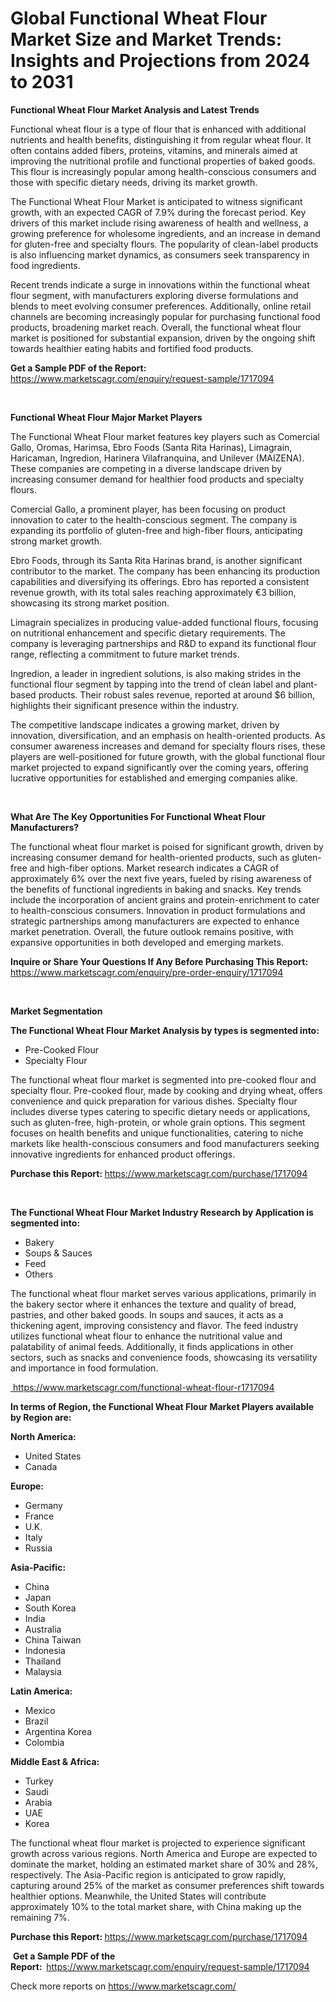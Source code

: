 <p><h1>Global Functional Wheat Flour Market Size and Market Trends: Insights and Projections from 2024 to 2031</h1></p><p><strong>Functional Wheat Flour Market Analysis and Latest Trends</strong></p>
<p><p>Functional wheat flour is a type of flour that is enhanced with additional nutrients and health benefits, distinguishing it from regular wheat flour. It often contains added fibers, proteins, vitamins, and minerals aimed at improving the nutritional profile and functional properties of baked goods. This flour is increasingly popular among health-conscious consumers and those with specific dietary needs, driving its market growth.</p><p>The Functional Wheat Flour Market is anticipated to witness significant growth, with an expected CAGR of 7.9% during the forecast period. Key drivers of this market include rising awareness of health and wellness, a growing preference for wholesome ingredients, and an increase in demand for gluten-free and specialty flours. The popularity of clean-label products is also influencing market dynamics, as consumers seek transparency in food ingredients.</p><p>Recent trends indicate a surge in innovations within the functional wheat flour segment, with manufacturers exploring diverse formulations and blends to meet evolving consumer preferences. Additionally, online retail channels are becoming increasingly popular for purchasing functional food products, broadening market reach. Overall, the functional wheat flour market is positioned for substantial expansion, driven by the ongoing shift towards healthier eating habits and fortified food products.</p></p>
<p><strong>Get a Sample PDF of the Report:&nbsp;</strong> <a href="https://www.marketscagr.com/enquiry/request-sample/1717094?utm_campaign=1869&utm_medium=2&utm_source=Github&utm_content=ia&utm_term=28122024&utm_id=functional-wheat-flour">https://www.marketscagr.com/enquiry/request-sample/1717094</a></p>
<p>&nbsp;</p>
<p><strong>Functional Wheat Flour Major Market Players</strong></p>
<p><p>The Functional Wheat Flour market features key players such as Comercial Gallo, Oromas, Harimsa, Ebro Foods (Santa Rita Harinas), Limagrain, Haricaman, Ingredion, Harinera Vilafranquina, and Unilever (MAIZENA). These companies are competing in a diverse landscape driven by increasing consumer demand for healthier food products and specialty flours.</p><p>Comercial Gallo, a prominent player, has been focusing on product innovation to cater to the health-conscious segment. The company is expanding its portfolio of gluten-free and high-fiber flours, anticipating strong market growth.</p><p>Ebro Foods, through its Santa Rita Harinas brand, is another significant contributor to the market. The company has been enhancing its production capabilities and diversifying its offerings. Ebro has reported a consistent revenue growth, with its total sales reaching approximately €3 billion, showcasing its strong market position.</p><p>Limagrain specializes in producing value-added functional flours, focusing on nutritional enhancement and specific dietary requirements. The company is leveraging partnerships and R&D to expand its functional flour range, reflecting a commitment to future market trends.</p><p>Ingredion, a leader in ingredient solutions, is also making strides in the functional flour segment by tapping into the trend of clean label and plant-based products. Their robust sales revenue, reported at around $6 billion, highlights their significant presence within the industry.</p><p>The competitive landscape indicates a growing market, driven by innovation, diversification, and an emphasis on health-oriented products. As consumer awareness increases and demand for specialty flours rises, these players are well-positioned for future growth, with the global functional flour market projected to expand significantly over the coming years, offering lucrative opportunities for established and emerging companies alike.</p></p>
<p>&nbsp;</p>
<p><strong>What Are The Key Opportunities For Functional Wheat Flour Manufacturers?</strong></p>
<p><p>The functional wheat flour market is poised for significant growth, driven by increasing consumer demand for health-oriented products, such as gluten-free and high-fiber options. Market research indicates a CAGR of approximately 6% over the next five years, fueled by rising awareness of the benefits of functional ingredients in baking and snacks. Key trends include the incorporation of ancient grains and protein-enrichment to cater to health-conscious consumers. Innovation in product formulations and strategic partnerships among manufacturers are expected to enhance market penetration. Overall, the future outlook remains positive, with expansive opportunities in both developed and emerging markets.</p></p>
<p><strong>Inquire or Share Your Questions If Any Before Purchasing This Report:</strong> <a href="https://www.marketscagr.com/enquiry/pre-order-enquiry/1717094?utm_campaign=1869&utm_medium=2&utm_source=Github&utm_content=ia&utm_term=28122024&utm_id=functional-wheat-flour">https://www.marketscagr.com/enquiry/pre-order-enquiry/1717094</a></p>
<p>&nbsp;</p>
<p><strong>Market Segmentation</strong></p>
<p><strong>The Functional Wheat Flour Market Analysis by types is segmented into:</strong></p>
<p><ul><li>Pre-Cooked Flour</li><li>Specialty Flour</li></ul></p>
<p><p>The functional wheat flour market is segmented into pre-cooked flour and specialty flour. Pre-cooked flour, made by cooking and drying wheat, offers convenience and quick preparation for various dishes. Specialty flour includes diverse types catering to specific dietary needs or applications, such as gluten-free, high-protein, or whole grain options. This segment focuses on health benefits and unique functionalities, catering to niche markets like health-conscious consumers and food manufacturers seeking innovative ingredients for enhanced product offerings.</p></p>
<p><strong>Purchase this Report:&nbsp;</strong><a href="https://www.marketscagr.com/purchase/1717094?utm_campaign=1869&utm_medium=2&utm_source=Github&utm_content=ia&utm_term=28122024&utm_id=functional-wheat-flour">https://www.marketscagr.com/purchase/1717094</a></p>
<p>&nbsp;</p>
<p><strong>The Functional Wheat Flour Market Industry Research by Application is segmented into:</strong></p>
<p><ul><li>Bakery</li><li>Soups & Sauces</li><li>Feed</li><li>Others</li></ul></p>
<p><p>The functional wheat flour market serves various applications, primarily in the bakery sector where it enhances the texture and quality of bread, pastries, and other baked goods. In soups and sauces, it acts as a thickening agent, improving consistency and flavor. The feed industry utilizes functional wheat flour to enhance the nutritional value and palatability of animal feeds. Additionally, it finds applications in other sectors, such as snacks and convenience foods, showcasing its versatility and importance in food formulation.</p></p>
<p><a href="https://www.marketscagr.com/functional-wheat-flour-r1717094?utm_campaign=1869&utm_medium=2&utm_source=Github&utm_content=ia&utm_term=28122024&utm_id=functional-wheat-flour">&nbsp;https://www.marketscagr.com/functional-wheat-flour-r1717094</a></p>
<p><strong>In terms of Region, the Functional Wheat Flour Market Players available by Region are:</strong></p>
<p>
    <p> <strong> North America: </strong>
        <ul>
            <li>United States</li>
            <li>Canada</li>
        </ul>
        </p> 
    <p> <strong> Europe: </strong>
        <ul>
            <li>Germany</li>
            <li>France</li>
            <li>U.K.</li>
            <li>Italy</li>
            <li>Russia</li>
        </ul>
        </p> 
    <p> <strong> Asia-Pacific: </strong>
        <ul>
            <li>China</li>
            <li>Japan</li>
            <li>South Korea</li>
            <li>India</li>
            <li>Australia</li>
            <li>China Taiwan</li>
            <li>Indonesia</li>
            <li>Thailand</li>
            <li>Malaysia</li>
        </ul>
        </p> 
    <p> <strong> Latin America: </strong>
        <ul>
            <li>Mexico</li>
            <li>Brazil</li>
            <li>Argentina Korea</li>
            <li>Colombia</li>
        </ul>
        </p> 
    <p> <strong> Middle East & Africa: </strong>
        <ul>
            <li>Turkey</li>
            <li>Saudi</li>
            <li>Arabia</li>
            <li>UAE</li>
            <li>Korea</li>
        </ul>
    </p>
    </p>
<p><p>The functional wheat flour market is projected to experience significant growth across various regions. North America and Europe are expected to dominate the market, holding an estimated market share of 30% and 28%, respectively. The Asia-Pacific region is anticipated to grow rapidly, capturing around 25% of the market as consumer preferences shift towards healthier options. Meanwhile, the United States will contribute approximately 10% to the total market share, with China making up the remaining 7%.</p></p>
<p><strong>Purchase this Report: </strong><a href="https://www.marketscagr.com/purchase/1717094?utm_campaign=1869&utm_medium=2&utm_source=Github&utm_content=ia&utm_term=28122024&utm_id=functional-wheat-flour">https://www.marketscagr.com/purchase/1717094</a></p>
<p>&nbsp;<strong>Get a Sample PDF of the Report:&nbsp;&nbsp;</strong><a href="https://www.marketscagr.com/enquiry/request-sample/1717094?utm_campaign=1869&utm_medium=2&utm_source=Github&utm_content=ia&utm_term=28122024&utm_id=functional-wheat-flour">https://www.marketscagr.com/enquiry/request-sample/1717094</a></p>
<p><strong></strong></p>
<p>Check more reports on <a href="https://www.marketscagr.com/?utm_campaign=1869&utm_medium=2&utm_source=Github&utm_content=ia&utm_term=28122024&utm_id=functional-wheat-flour">https://www.marketscagr.com/</a></p>